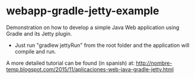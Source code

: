 # webapp-gradle-jetty-example
Demonstration on how to develop a simple Java Web application using Gradle and its Jetty plugin.

- Just run "gradlew jettyRun" from the root folder and the application will compile and run.

A more detailed tutorial can be found (in spanish) at: http://nombre-temp.blogspot.com/2015/11/aplicaciones-web-java-gradle-jetty.html
